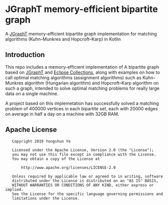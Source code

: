 # JGraphT memory-efficient bipartite graph
A [JGraphT](https://jgrapht.org/) memory-efficient bipartite graph implementation for matching algorithms (Kuhn–Munkres and Hopcroft–Karp) in Kotlin
## Introduction
This repo includes a memory-efficient implementation of A bipartite graph based on [JGraphT](https://jgrapht.org/) and [Eclipse Collections](https://www.eclipse.org/collections/), along with examples on how to call optimal matching algorithms (assignment algorithms) such as Kuhn–Munkres algorithm (Hungarian algorithm) and Hopcroft–Karp algorithm on such a graph, intended to solve optimal matching problems for really large data on a single machine.

A project based on this implemetation has successfully solved a matching problem of 400000 vertices in each bipartite set, each with 20000 edges on average in half a day on a machine with 32GB RAM.
## Apache License
```
   Copyright 2019 Yongshun Ye

   Licensed under the Apache License, Version 2.0 (the "License");
   you may not use this file except in compliance with the License.
   You may obtain a copy of the License at

       http://www.apache.org/licenses/LICENSE-2.0

   Unless required by applicable law or agreed to in writing, software
   distributed under the License is distributed on an "AS IS" BASIS,
   WITHOUT WARRANTIES OR CONDITIONS OF ANY KIND, either express or implied.
   See the License for the specific language governing permissions and
   limitations under the License.
```
